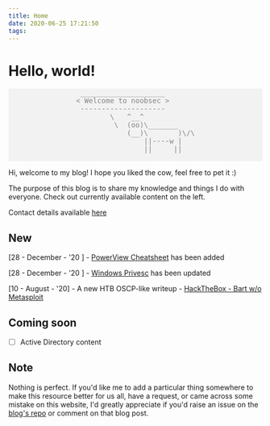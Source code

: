 ```yaml
---
title: Home
date: 2020-06-25 17:21:50
tags:
---
```


# Hello, world!
<pre style="display: grid; place-items: center; color: #828282; background-color: #f2f2f2; ">
 ____________________
< Welcome to noobsec >
 --------------------
        \   ^__^
         \  (oo)\_______
            (__)\       )\/\
                ||----w |
                ||     ||

</pre>

Hi, welcome to my blog! I hope you liked the cow, feel free to pet it :)

The purpose of this blog is to share my knowledge and things I do with everyone.
Check out currently available content on the left.

Contact details available [here](/whoami/#Connect-With-Me)

## New
[28 - December - '20 ] - [PowerView Cheatsheet](/powerview-cheatsheet) has been added

[28 - December - '20 ] - [Windows Privesc](/privesc-windows) has been updated

[10 - August - '20] - A new HTB OSCP-like writeup - [HackTheBox - Bart w/o Metasploit](/HackTheBox/htb-bart/)


## Coming soon
- [ ] Active Directory content

## Note
Nothing is perfect. If you'd like me to add a particular thing somewhere to make this resource better for us all, have a request, or came across some mistake on this website, I'd greatly appreciate if you'd raise an issue on the [blog's repo](https://github.com/krnb/noobsecblog) or comment on that blog post.